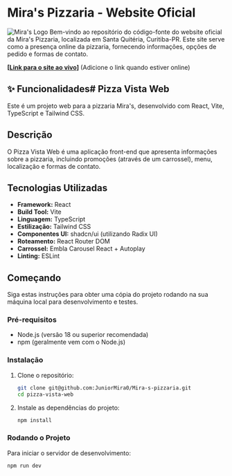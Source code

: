 # Mira's Pizzaria - Website Oficial

![Mira's Logo](URL_PARA_O_LOGO_DA_MIRAS_SE_TIVER) Bem-vindo ao repositório do código-fonte do website oficial da Mira's Pizzaria, localizada em Santa Quitéria, Curitiba-PR. Este site serve como a presença online da pizzaria, fornecendo informações, opções de pedido e formas de contato.

**[[Link para o site ao vivo](https://miraspizzaria.netlify.app/)]** (Adicione o link quando estiver online)

## ✨ Funcionalidades# Pizza Vista Web

Este é um projeto web para a pizzaria Mira's, desenvolvido com React, Vite, TypeScript e Tailwind CSS.

## Descrição

O Pizza Vista Web é uma aplicação front-end que apresenta informações sobre a pizzaria, incluindo promoções (através de um carrossel), menu, localização e formas de contato.

## Tecnologias Utilizadas

- **Framework:** React
- **Build Tool:** Vite
- **Linguagem:** TypeScript
- **Estilização:** Tailwind CSS
- **Componentes UI:** shadcn/ui (utilizando Radix UI)
- **Roteamento:** React Router DOM
- **Carrossel:** Embla Carousel React + Autoplay
- **Linting:** ESLint

## Começando

Siga estas instruções para obter uma cópia do projeto rodando na sua máquina local para desenvolvimento e testes.

### Pré-requisitos

- Node.js (versão 18 ou superior recomendada)
- npm (geralmente vem com o Node.js)

### Instalação

1.  Clone o repositório:
    ```bash
    git clone git@github.com:JuniorMira0/Mira-s-pizzaria.git
    cd pizza-vista-web
    ```
2.  Instale as dependências do projeto:
    ```bash
    npm install
    ```

### Rodando o Projeto

Para iniciar o servidor de desenvolvimento:

````bash
npm run dev
